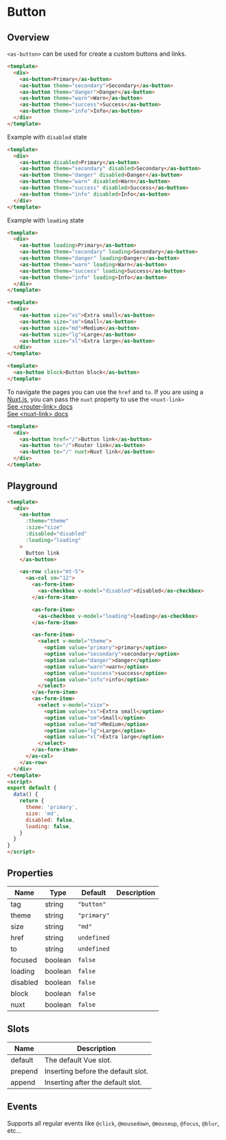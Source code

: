 # Button

## Overview

`<as-button>` can be used for create a custom buttons and links. 

```html
<template>
  <div>
    <as-button>Primary</as-button>
    <as-button theme="secondary">Secondary</as-button>
    <as-button theme="danger">Danger</as-button>
    <as-button theme="warn">Warn</as-button>
    <as-button theme="success">Success</as-button>
    <as-button theme="info">Info</as-button>
  </div>
</template>
```

Example with `disabled` state

```html
<template>
  <div>
    <as-button disabled>Primary</as-button>
    <as-button theme="secondary" disabled>Secondary</as-button>
    <as-button theme="danger" disabled>Danger</as-button>
    <as-button theme="warn" disabled>Warn</as-button>
    <as-button theme="success" disabled>Success</as-button>
    <as-button theme="info" disabled>Info</as-button>
  </div>
</template>
```

Example with `loading` state

```html
<template>
  <div>
    <as-button loading>Primary</as-button>
    <as-button theme="secondary" loading>Secondary</as-button>
    <as-button theme="danger" loading>Danger</as-button>
    <as-button theme="warn" loading>Warn</as-button>
    <as-button theme="success" loading>Success</as-button>
    <as-button theme="info" loading>Info</as-button>
  </div>
</template>
```

```html
<template>
  <div>
    <as-button size="xs">Extra small</as-button>
    <as-button size="sm">Small</as-button>
    <as-button size="md">Medium</as-button>
    <as-button size="lg">Large</as-button>
    <as-button size="xl">Extra large</as-button>
  </div>
</template>
```

```html
<template>
  <as-button block>Button block</as-button>
</template>
```

To navigate the pages you can use the `href` and `to`. If you are using a
<a href="https://nuxtjs.org/" target="_blank" rel="nofollow noopener">Nuxt.js</a>, you can pass the `nuxt` property to use the `<nuxt-link>`  
<a href="https://router.vuejs.org/api/#router-link" target="_blank" rel="nofollow noopener">See &lt;router-link&gt; docs</a>  
<a href="https://nuxtjs.org/api/components-nuxt-link" target="_blank" rel="nofollow noopener">See &lt;nuxt-link&gt; docs</a>

```html
<template>
  <div>
    <as-button href="/">Button link</as-button>
    <as-button to="/">Router link</as-button>
    <as-button to="/" nuxt>Nuxt link</as-button>
  </div>
</template>
```

## Playground

```html
<template>
  <div>
    <as-button
      :theme="theme"
      :size="size"
      :disabled="disabled"
      :loading="loading"
    >
      Button link
    </as-button>

    <as-row class="mt-5">
      <as-col sm="12">
        <as-form-item>
          <as-checkbox v-model="disabled">disabled</as-checkbox>
        </as-form-item>

        <as-form-item>
          <as-checkbox v-model="loading">loading</as-checkbox>
        </as-form-item>

        <as-form-item>
          <select v-model="theme">
            <option value="primary">primary</option>
            <option value="secondary">secondary</option>
            <option value="danger">danger</option>
            <option value="warn">warn</option>
            <option value="success">success</option>
            <option value="info">info</option>
          </select>
        </as-form-item>
        <as-form-item>
          <select v-model="size">
            <option value="xs">Extra small</option>
            <option value="sm">Small</option>
            <option value="md">Medium</option>
            <option value="lg">Large</option>
            <option value="xl">Extra large</option>
          </select>
        </as-form-item>
      </as-col>
    </as-row>
  </div>
</template>
<script>
export default {
  data() {
    return {
      theme: 'primary',
      size: 'md',
      disabled: false,
      loading: false,
    }
  }
}
</script>
```

## Properties

| Name      | Type     | Default     | Description |
|-----------|----------|-------------|-------------|
| tag       | string   | `"button"`  |             |
| theme     | string   | `"primary"` |             |
| size      | string   | `"md"`      |             |
| href      | string   | `undefined` |             |
| to        | string   | `undefined` |             |
| focused   | boolean  | `false`     |             |
| loading   | boolean  | `false`     |             |
| disabled  | boolean  | `false`     |             |
| block     | boolean  | `false`     |             |
| nuxt      | boolean  | `false`     |             |

## Slots

| Name    | Description                        |
|---------|------------------------------------|
| default | The default Vue slot.              |
| prepend | Inserting before the default slot. |
| append  | Inserting after the default slot.  |

## Events

Supports all regular events like `@click`, `@mousedown`, `@mouseup`, `@focus`, `@blur`, etc...
